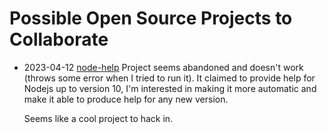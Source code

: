 # Possible Open Source Projects to Collaborate

- 2023-04-12 [node-help](https://github.com/foundling/node-help)
  Project seems abandoned and doesn't work (throws some error when I tried to
  run it). It claimed to provide help for Nodejs up to version 10, I'm
  interested in making it more automatic and make it able to produce help for
  any new version.

  Seems like a cool project to hack in.
